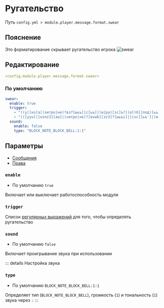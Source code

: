 # Ругательство
Путь `config.yml > module.player.message.format.swear`

## Пояснение
Это форматирование скрывает ругательство игрока
![swear](/swear.png)

## Редактирование
```yaml
<config.module.player.message.format.swear>
```

### По умолчанию
```yaml
swear:
  enable: true
  trigger:
    - "((у|[нз]а|(хитро|не)?вз?[ыьъ]|с[ьъ]|(и|ра)[зс]ъ?|(о[тб]|под)[ьъ]?|(.\\B)+?[оаеи])?-?([её]б(?!о[рй])|и[пб][ае][тц]).*?|(н[иеа]|([дп]|верт)о|ра[зс]|з?а|с(ме)?|о(т|дно)?|апч)?-?ху([яйиеёю]|ли(?!ган)).*?|(в[зы]|(три|два|четыре)жды|(н|сук)а)?-?бл(я(?!(х|ш[кн]|мб)[ауеыио]).*?|[еэ][дт]ь?)|(ра[сз]|[зн]а|[со]|вы?|п(ере|р[оие]|од)|и[зс]ъ?|[ао]т)?п[иеё]зд.*?|(за)?п[ие]д[аое]?р([оа]м|(ас)?(ну.*?|и(ли)?[нщктл]ь?)?|(о(ч[еи])?|ас)?к(ой)|юг)[ауеы]?|манд([ауеыи](л(и[сзщ])?[ауеиы])?|ой|[ао]вошь?(е?к[ауе])?|юк(ов|[ауи])?)|муд([яаио].*?|е?н([ьюия]|ей))|мля([тд]ь)?|лять|([нз]а|по|пи)х|м[ао]л[ао]фь([яию]|[еёо]й))(?=[\\s,.:;\"']|$)"
    - "(([уyu]|[нзnz3][аa]|(хитро|не)?[вvwb][зz3]?[ыьъi]|[сsc][ьъ']|(и|[рpr][аa4])[зсzs]ъ?|([оo0][тбtb6]|[пp][оo0][дd9])[ьъ']?|(.\\B)+?[оаеиeo])?-?([еёe][бb6](?!о[рй])|и[пб][ае][тц]).*?|([нn][иеаaie]|([дпdp]|[вv][еe3][рpr][тt])[оo0]|[рpr][аa][зсzc3]|[з3z]?[аa]|с(ме)?|[оo0]([тt]|дно)?|апч)?-?[хxh][уuy]([яйиеёюuie]|ли(?!ган)).*?|([вvw][зы3z]|(три|два|четыре)жды|(н|[сc][уuy][кk])[аa])?-?[бb6][лl]([яy](?!(х|ш[кн]|мб)[ауеыио]).*?|[еэe][дтdt][ь']?)|([рp][аa][сзc3z]|[знzn][аa]|[соsc]|[вv][ыi]?|[пp]([еe][рpr][еe]|[рrp][оиioеe]|[оo0][дd])|и[зс]ъ?|[аоao][тt])?[пpn][иеёieu][зz3][дd9].*?|([зz3][аa])?[пp][иеieu][дd][аоеaoe]?[рrp](ну.*?|[оаoa][мm]|([аa][сcs])?([иiu]([лl][иiu])?[нщктлtlsn]ь?)?|([оo](ч[еиei])?|[аa][сcs])?[кk]([оo]й)?|[юu][гg])[ауеыauyei]?|[мm][аa][нnh][дd]([ауеыayueiи]([лl]([иi][сзc3щ])?[ауеыauyei])?|[оo][йi]|[аоao][вvwb][оo](ш|sh)[ь']?([e]?[кk][ауеayue])?|юк(ов|[ауи])?)|[мm][уuy][дd6]([яyаиоaiuo0].*?|[еe]?[нhn]([ьюия'uiya]|ей))|мля([тд]ь)?|лять|([нз]а|по|пи)х|м[ао]л[ао]фь([яию]|[её]й))(?=[\\s,.:;\"']|$)"
  sound:
    enable: false
    type: "BLOCK_NOTE_BLOCK_BELL:1:1"
```

## Параметры

- [Сообщения](/ru/messages/ru_ru/module/player/message/format/swear/)
- [Права](/ru/permissions/module/player/message/format/swear/)

### `enable`
- По умолчанию `true`

Включает или выключает работоспособность модуля

### `trigger`

Список [регулярных выражений](https://javarush.com/groups/posts/regulyarnye-vyrazheniya-v-java) для того, чтобы определять ругательство

### `sound`
- По умолчанию `false`

Включает проигрывание звука при использовании

::: details Настройка звука
### `type`
- По умолчанию `BLOCK_NOTE_BLOCK_BELL:1:1`

Определяет тип (`BLOCK_NOTE_BLOCK_BELL`), громкость (`1`) и тональность (`1`) звука через `:`
:::